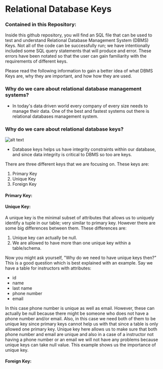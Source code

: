 # Relational Database Keys

### Contained in this Repository:

Inside this github repository, you will find an SQL file that can be used to test and understand Relational Database Management System (DBMS) Keys. Not all of the code can be successfully run; we have intentionally included some SQL query statements that will produce and error. These errors have been notated so that the user can gain familiarity with the requirements of different keys.

Please read the following information to gain a better idea of what DBMS Keys are, why they are important, and how how they are used.

### Why do we care about relational database management systems?

* In today's data driven world every company of every size needs to manage their data. One of the best and fastest systems out there is relational databases management system.

### Why do we care about relational database keys?

![alt text](https://github.com/armantavanaa/RD_keys/blob/main/dak9ncd8lz3z2oa2dl11.jpg?raw=true)

* Database keys helps us have integrity constraints within our database, and since data integrity is critical to DBMS so too are keys.

There are three different keys that we are focusing on. These keys are:

1. Primary Key
2. Unique Key
3. Foreign Key

#### Primary Key:



#### Unique Key:

A unique key is the minimal subset of attributes that allows us to uniquely identify a tuple in our table; very similar to primary key. However there are some big differences between them. These differences are:
1. Unique key can actually be null.
2. We are allowed to have more than one unique key within a table/schema.

Now you might ask yourself, "Why do we need to have unique keys then?" This is a good question which is best explained with an example. Say we have a table for instructors with attributes:
* id
* name
* last name
* phone number
* email

In this case phone number is unique as well as email. However, these can actually be null because there might be someone who does not have a phone number and/or email. Also, in this case we need both of them to be unique key since primary keys cannot help us with that since a table is only allowed one primary key. Unique key here allows us to make sure that both phone number and email are unique and also in a case of a instructor not having a phone number or an email we will not have any problems because unique keys can take null value. This example shows us the importance of unique key.

#### Foreign Key:
